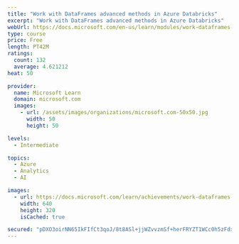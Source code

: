 ```yaml
---
title: "Work with DataFrames advanced methods in Azure Databricks"
excerpt: "Work with DataFrames advanced methods in Azure Databricks"
webUrl: https://docs.microsoft.com/en-us/learn/modules/work-dataframes-advanced-methods-azure-databricks/
type: course
price: Free
length: PT42M
ratings:
  count: 132
  average: 4.621212
heat: 50

provider:
  name: Microsoft Learn
  domain: microsoft.com
  images:
    - url: /assets/images/organizations/microsoft.com-50x50.jpg
      width: 50
      height: 50

levels:
  - Intermediate

topics:
  - Azure
  - Analytics
  - AI

images:
  - url: https://docs.microsoft.com/learn/achievements/work-dataframes-advanced-methods-azure-databricks-social.png
    width: 640
    height: 320
    isCached: true

secured: "pDXO3oirNN65IkFIfCt3qoJ/8t8ASl+jjWZvvzmSf+herFRYZT1WCc0h5zFdxfORZs3V1GFJsoZbDqb5ExkLoQ7sbjCpApezRa0V2lV39HzBpqXT/gaD/T77MOKpNtTa4skB1IF7XZO149rbD/iC5TJMFWbpi80M9YrT4Pk69tJWxo73fVQBMHOCQTogGkREztKMwsDqNu2jSW3LAF01OVgvRSDGDudPyeLKYRMAfMnbShP5jJaTwJ17VimP0fLZoQdY/hwR6ZSNBrgjgk7y4eYdsC4SodJ2qu0zHrWgPlzdkIFpBAOoeFr2faQ8m0cNjw6Phrb2jJ+0gq9RqwOY2QPc8UBwfY3EsZTBB1rkdXZsiMBcldWxIBqsuwSrUwQqG9FvhIuVGt5UY7Xuda5VfcvxdZl7xQWhXyL+d0bJ39I=;1tWRYwrd4xZFy5W4fm4mjA=="
---
```


